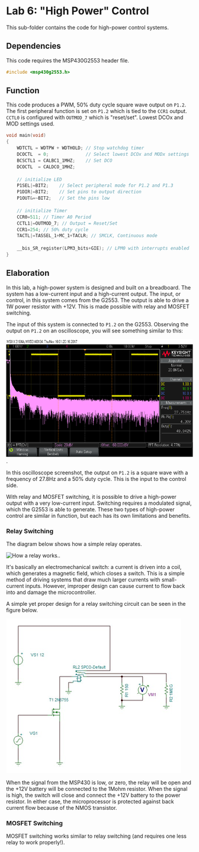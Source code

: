 # Lab 6: "High Power" Control

This sub-folder contains the code for high-power control systems.

## Dependencies

This code requires the MSP430G2553 header file. 
```c
#include <msp430g2553.h>
```

## Function

This code produces a PWM, 50% duty cycle square wave output on `P1.2`. The first peripheral function is set on `P1.2` which is tied to the `CCR1` output. `CCTL0` is configured with `OUTMOD_7` which is "reset/set". Lowest DCOx and MOD settings used.

```c
void main(void)
{
    WDTCTL = WDTPW + WDTHOLD; // Stop watchdog timer
    DCOCTL  = 0;              // Select lowest DCOx and MODx settings
    BCSCTL1 = CALBC1_1MHZ;    // Set DCO
    DCOCTL  = CALDCO_1MHZ;

    // initialize LED
    P1SEL|=BIT2;    // Select peripheral mode for P1.2 and P1.3
    P1DIR|=BIT2;    // Set pins to output direction
    P1OUT&=~BIT2;   // Set the pins low

    // initialize Timer
    CCR0=511; // Timer A0 Period
    CCTL1|=OUTMOD_7; // Output = Reset/Set
    CCR1=254; // 50% duty cycle
    TACTL|=TASSEL_1+MC_1+TACLR; // SMCLK, Continuous mode

    __bis_SR_register(LPM3_bits+GIE); // LPM0 with interrupts enabled
}
```

## Elaboration

In this lab, a high-power system is designed and built on a breadboard. The system has a low-current input and a high-current output. The input, or control, in this system comes from the G2553. The output is able to drive a 1W power resistor with +12V. This is made possible with relay and MOSFET switching.

The input of this system is connected to `P1.2` on the G2553. Observing the output on `P1.2` on an oscilloscope, you will see something similar to this: 
 
![Pin Toggling](pin_toggling.png). 

In this oscilloscope screenshot, the output on `P1.2` is a square wave with a frequency of 27.8Hz and a 50% duty cycle. This is the input to the control side.

With relay and MOSFET switching, it is possible to drive a high-power output with a very low-current input. Switching requires a modulated signal, which the G2553 is able to generate. These two types of high-power control are similar in function, but each has its own limitations and benefits.

### Relay Switching

The diagram below shows how a simple relay operates. 
 
![How a relay works.](https://cdn4.explainthatstuff.com/how-a-relay-works.gif). 

It's basically an electromechanical switch: a current is driven into a coil, which generates a magnetic field, which closes a switch. This is a simple method of driving systems that draw much larger currents with small-current inputs. However, improper design can cause current to flow back into and damage the microcontroller.

A simple yet proper design for a relay switching circuit can be seen in the figure below. 

![Relay switching circuit.](RELAY_SWITCHING.JPG) 

When the signal from the MSP430 is low, or zero, the relay will be open and the +12V battery will be connected to the 1Mohm resistor. When the signal is high, the switch will close and connect the +12V battery to the power resistor. In either case, the microprocessor is protected against back current flow because of the NMOS transistor.

### MOSFET Switching

MOSFET switching works similar to relay switching (and requires one less relay to work properly!). 